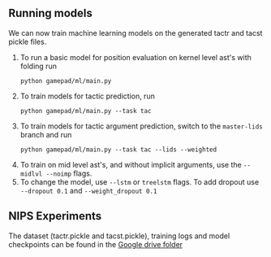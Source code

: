 ## Running models
We can now train machine learning models on the generated tactr and tacst pickle files. 
1. To run a basic model for position evaluation on kernel level ast's with folding run
	```
	python gamepad/ml/main.py
	```
2. To train models for tactic prediction, run
	```
	python gamepad/ml/main.py --task tac
	```
3. To train models for tactic argument prediction, switch to the `master-lids` branch and run
	```
	python gamepad/ml/main.py --task tac --lids --weighted
	```
4. To train on mid level ast's, and without implicit arguments, use the `--midlvl --noimp` flags. 
5. To change the model, use `--lstm` or `treelstm` flags. To add dropout use `--dropout 0.1` and `--weight_dropout 0.1`

## NIPS Experiments

The dataset (tactr.pickle and tacst.pickle), training logs and model checkpoints can be found in the [Google drive folder](https://drive.google.com/drive/folders/1tdltTB1ng7SGN1JqsuOjFLCcZBdFiPrc)

